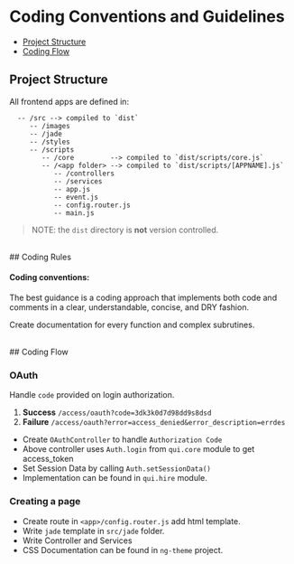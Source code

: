 # Coding Conventions and Guidelines

 - [Project Structure](#structure)
 - [Coding Flow](#flow)

## <a name="structure"></a> Project Structure

All frontend apps are defined in:
```text
  -- /src --> compiled to `dist`
     -- /images
     -- /jade
     -- /styles
     -- /scripts
        -- /core         --> compiled to `dist/scripts/core.js`
        -- /<app folder> --> compiled to `dist/scripts/[APPNAME].js`
           -- /controllers 
           -- /services 
           -- app.js
           -- event.js
           -- config.router.js
           -- main.js
```


> NOTE: the `dist` directory is **not** version controlled.

<br/>
## <a name="rules"></a> Coding Rules

#### Coding conventions:

The best guidance is a coding approach that implements both code and comments in a clear, understandable, concise, and DRY fashion.

Create documentation for every function and complex subrutines.

<br/>
## <a name="flow"></a> Coding Flow

### OAuth

Handle `code` provided on login authorization.

1. **Success** `/access/oauth?code=3dk3k0d7d98dd9s8dsd`
2. **Failure** `/access/oauth?error=access_denied&error_description=errdes`

+ Create `OAuthController` to handle `Authorization Code`
+ Above controller uses `Auth.login` from `qui.core` module to get access_token
+ Set Session Data by calling `Auth.setSessionData()`
+ Implementation can be found in `qui.hire` module.

### Creating a page
+ Create route in `<app>/config.router.js` add html template.
+ Write `jade` template in `src/jade` folder.
+ Write Controller and Services
+ CSS Documentation can be found in `ng-theme` project.
